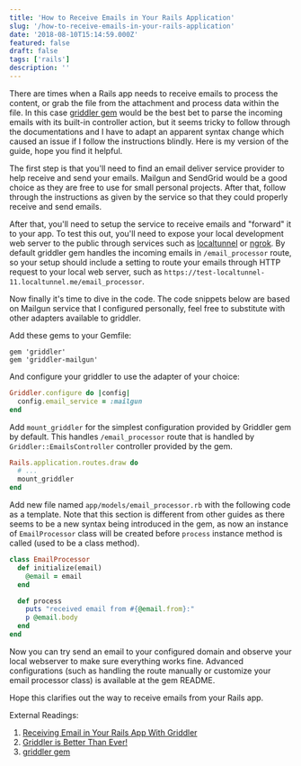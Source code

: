 ```yaml
---
title: 'How to Receive Emails in Your Rails Application'
slug: '/how-to-receive-emails-in-your-rails-application'
date: '2018-08-10T15:14:59.000Z'
featured: false
draft: false
tags: ['rails']
description: ''
---
```


There are times when a Rails app needs to receive emails to process the content, or grab the file from the attachment and process data within the file. In this case [griddler gem](https://github.com/thoughtbot/griddler) would be the best bet to parse the incoming emails with its built-in controller action, but it seems tricky to follow through the documentations and I have to adapt an apparent syntax change which caused an issue if I follow the instructions blindly. Here is my version of the guide, hope you find it helpful.

The first step is that you'll need to find an email deliver service provider to help receive and send your emails. Mailgun and SendGrid would be a good choice as they are free to use for small personal projects. After that, follow through the instructions as given by the service so that they could properly receive and send emails.

After that, you'll need to setup the service to receive emails and "forward" it to your app. To test this out, you'll need to expose your local development web server to the public through services such as [localtunnel](https://localtunnel.github.io/www/) or [ngrok](https://ngrok.com/). By default griddler gem handles the incoming emails in `/email_processor` route, so your setup should include a setting to route your emails through HTTP request to your local web server, such as `https://test-localtunnel-11.localtunnel.me/email_processor`.

Now finally it's time to dive in the code. The code snippets below are based on Mailgun service that I configured personally, feel free to substitute with other adapters available to griddler.

Add these gems to your Gemfile:

```
gem 'griddler'
gem 'griddler-mailgun'
```

And configure your griddler to use the adapter of your choice:

```ruby
Griddler.configure do |config|
  config.email_service = :mailgun
end
```

Add `mount_griddler` for the simplest configuration provided by Griddler gem by default. This handles `/email_processor` route that is handled by `Griddler::EmailsController` controller provided by the gem.

```ruby
Rails.application.routes.draw do
  # ...
  mount_griddler
end
```

Add new file named `app/models/email_processor.rb` with the following code as a template. Note that this section is different from other guides as there seems to be a new syntax being introduced in the gem, as now an instance of `EmailProcessor` class will be created before `process` instance method is called (used to be a class method).

```ruby
class EmailProcessor
  def initialize(email)
    @email = email
  end

  def process
    puts "received email from #{@email.from}:"
    p @email.body
  end
end
```

Now you can try send an email to your configured domain and observe your local webserver to make sure everything works fine. Advanced configurations (such as handling the route manually or customize your email processor class) is available at the gem README.

Hope this clarifies out the way to receive emails from your Rails app.

External Readings:
1. [Receiving Email in Your Rails App With Griddler](https://sendgrid.com/blog/receiving-email-in-your-rails-app-with-griddler/)
2. [Griddler is Better Than Ever!](https://robots.thoughtbot.com/griddler-is-better-than-ever)
3. [griddler gem](https://github.com/thoughtbot/griddler)
